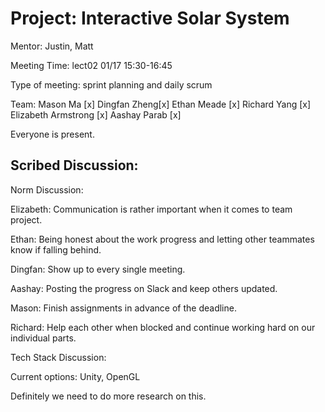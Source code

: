 # Project: Interactive Solar System

Mentor: Justin, Matt

Meeting Time: lect02 01/17 15:30-16:45

Type of meeting: sprint planning and daily scrum

Team: Mason Ma [x]
Dingfan Zheng[x]
Ethan Meade [x]
Richard Yang [x]
Elizabeth Armstrong [x]
Aashay Parab [x]

Everyone is present.

## Scribed Discussion:

Norm Discussion:

Elizabeth: Communication is rather important when it comes to team project.

Ethan: Being honest about the work progress and letting other teammates know if falling behind.

Dingfan: Show up to every single meeting.

Aashay: Posting the progress on Slack and keep others updated.

Mason: Finish assignments in advance of the deadline.

Richard: Help each other when blocked and continue working hard on our individual parts.

Tech Stack Discussion:

Current options: Unity, OpenGL

Definitely we need to do more research on this.



